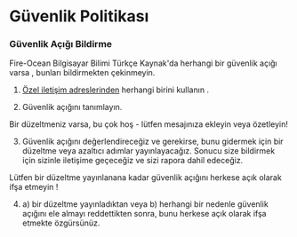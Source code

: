 # Güvenlik Politikası

### Güvenlik Açığı Bildirme

Fire-Ocean Bilgisayar Bilimi Türkçe Kaynak'da herhangi bir güvenlik açığı varsa , bunları bildirmekten çekinmeyin.

1. [Özel iletişim adreslerinden](https://cs-space.vercel.app/docs#-i%CC%87leti%C5%9Fim-kanallar%C4%B1) herhangi birini kullanın .

2. Güvenlik açığını tanımlayın.

Bir düzeltmeniz varsa, bu çok hoş - lütfen mesajınıza ekleyin veya özetleyin!

3. Güvenlik açığını değerlendireceğiz ve gerekirse, bunu gidermek için bir düzeltme veya azaltıcı adımlar yayınlayacağız. Sonucu size bildirmek için sizinle iletişime geçeceğiz ve sizi rapora dahil edeceğiz.

Lütfen bir düzeltme yayınlanana kadar güvenlik açığını herkese açık olarak ifşa etmeyin !

4. a) bir düzeltme yayınladıktan veya b) herhangi bir nedenle güvenlik açığını ele almayı reddettikten sonra, bunu herkese açık olarak ifşa etmekte özgürsünüz.
